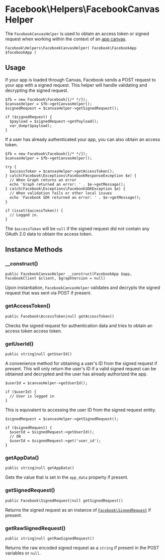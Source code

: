 # Facebook\Helpers\FacebookCanvasHelper

The `FacebookCanvasHelper` is used to obtain an access token or signed request when working within the context of an [app canvas](https://developers.facebook.com/docs/games/canvas).

```
Facebook\Helpers\FacebookCanvasHelper( Facebook\FacebookApp $facebookApp )
```

## Usage

If your app is loaded through Canvas, Facebook sends a POST request to your app with a signed request.  This helper will handle validating and decrypting the signed request.

```
$fb = new Facebook\Facebook([/* */]);
$canvasHelper = $fb->getCanvasHelper();
$signedRequest = $canvasHelper->getSignedRequest();

if ($signedRequest) {
  $payload = $signedRequest->getPayload();
  var_dump($payload);
}
```

If a user has already authenticated your app, you can also obtain an access token.

```
$fb = new Facebook\Facebook([/* */]);
$canvasHelper = $fb->getCanvasHelper();

try {
  $accessToken = $canvasHelper->getAccessToken();
} catch(Facebook\Exceptions\FacebookResponseException $e) {
  // When Graph returns an error
  echo 'Graph returned an error: ' . $e->getMessage();
} catch(Facebook\Exceptions\FacebookSDKException $e) {
  // When validation fails or other local issues
  echo 'Facebook SDK returned an error: ' . $e->getMessage();
}

if (isset($accessToken)) {
  // Logged in.
}
```

The `$accessToken` will be `null` if the signed request did not contain any OAuth 2.0 data to obtain the access token.

## Instance Methods

### __construct()
```
public FacebookCanvasHelper __construct(FacebookApp $app, FacebookClient $client, $graphVersion = null)
```
Upon instantiation, `FacebookCanvasHelper` validates and decrypts the signed request that was sent via POST if present.

### getAccessToken()
```
public Facebook\AccessToken|null getAccessToken()
```
Checks the signed request for authentication data and tries to obtain an access token access token.

### getUserId()
```
public string|null getUserId()
```
A convenience method for obtaining a user's ID from the signed request if present. This will only return the user's ID if a valid signed request can be obtained and decrypted and the user has already authorized the app.

```
$userId = $canvasHelper->getUserId();

if ($userId) {
  // User is logged in
}
```

This is equivalent to accessing the user ID from the signed request entity.

```
$signedRequest = $canvasHelper->getSignedRequest();

if ($signedRequest) {
  $userId = $signedRequest->getUserId();
  // OR
  $userId = $signedRequest->get('user_id');
}
```

### getAppData()
```
public string|null getAppData()
```
Gets the value that is set in the `app_data` property if present.

### getSignedRequest()
```
public Facebook\SignedRequest|null getSignedRequest()
```
Returns the signed request as an instance of [`Facebook\SignedRequest`](/docs/php/SignedRequest) if present.

### getRawSignedRequest()
```
public string|null getRawSignedRequest()
```
Returns the raw encoded signed request as a `string` if present in the POST variables or `null`.
